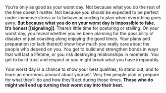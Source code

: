 You’re only as good as your worst day. Not because what you do the rest of the time doesn’t matter. Not because you should be expected to be perfect under immense stress or to behave according to plan when everything goes awry. **But because what you do on your worst day is impossible to fake. It’s honest [[signaling]]**. There’s little time for posturing or stalling. On your worst day, you reveal whether you’ve been planning for the possibility of disaster or just coasting along enjoying the good times. Your plans and preparation (or lack thereof) show how much you really care about the people who depend on you. You get to build and strengthen bonds in ways that will last a lifetime, or you risk destroying relationships in moments. You get to build trust and respect or you might break what you have irreparably.

Your worst day is a chance to show your best qualities, to stand out, and to learn an enormous amount about yourself. Very few people plan or prepare for what they’ll do and how they’ll act during those times. **Those who do might well end up turning their worst day into their best.**